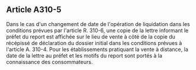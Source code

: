 Article A310-5
----
Dans le cas d'un changement de date de l'opération de liquidation dans les
conditions prévues par l'article R. 310-6, une copie de la lettre informant le
préfet du report est affichée sur le lieu de vente à côté de la copie du
récépissé de déclaration du dossier initial dans les conditions prévues à
l'article A. 310-4. Pour les établissements pratiquant la vente à distance, la
date de la lettre au préfet et les motifs du report sont portés à la
connaissance des consommateurs.
